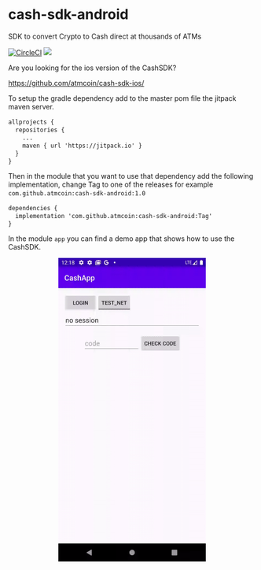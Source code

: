 # cash-sdk-android
SDK to convert Crypto to Cash direct at thousands of ATMs

[![CircleCI](https://circleci.com/gh/atmcoin/cash-sdk-android.svg?style=svg)](https://circleci.com/gh/atmcoin/cash-sdk-android)
[![](https://jitpack.io/v/atmcoin/cash-sdk-android.svg)](https://jitpack.io/#atmcoin/cash-sdk-android)

Are you looking for the ios version of the CashSDK? 

https://github.com/atmcoin/cash-sdk-ios/

To setup the gradle dependency add to the master pom file the jitpack maven server.

```
allprojects {
  repositories {
    ...
    maven { url 'https://jitpack.io' }
  }
}
```

Then in the module that you want to use that dependency add the following implementation, change Tag to one of the releases for example
`com.github.atmcoin:cash-sdk-android:1.0`

```
dependencies {
  implementation 'com.github.atmcoin:cash-sdk-android:Tag'
}
```

In the module `app` you can find a demo app that shows how to use the CashSDK.


<p align="center">
  <img src="demoapp.gif" alt="demoApp" width="300px"/>
<p/>

